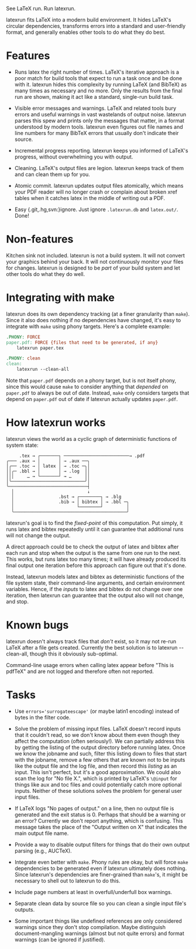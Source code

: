 See LaTeX run.  Run latexrun.

latexrun fits LaTeX into a modern build environment.  It hides LaTeX's
circular dependencies, transforms errors into a standard and
user-friendly format, and generally enables other tools to do what
they do best.


Features
========

* Runs latex the right number of times.  LaTeX's iterative approach is
  a poor match for build tools that expect to run a task once and be
  done with it.  latexrun hides this complexity by running LaTeX (and
  BibTeX) as many times as necessary and no more.  Only the results
  from the final run are shown, making it act like a standard,
  single-run build task.

* Visible error messages and warnings.  LaTeX and related tools bury
  errors and useful warnings in vast wastelands of output noise.
  latexrun parses this spew and prints only the messages that matter,
  in a format understood by modern tools.  latexrun even figures out
  file names and line numbers for many BibTeX errors that usually
  don't indicate their source.

* Incremental progress reporting.  latexrun keeps you informed of
  LaTeX's progress, without overwhelming you with output.

* Cleaning.  LaTeX's output files are legion.  latexrun keeps track of
  them and can clean them up for you.

* Atomic commit.  latexrun updates output files atomically, which
  means your PDF reader will no longer crash or complain about broken
  xref tables when it catches latex in the middle of writing out a
  PDF.

* Easy {.git,.hg,svn:}ignore.  Just ignore `.latexrun.db` and
  `latex.out/`.  Done!


Non-features
============

Kitchen sink not included.  latexrun is not a build system.  It will
not convert your graphics behind your back.  It will not continuously
monitor your files for changes.  latexrun is designed to be *part* of
your build system and let other tools do what they do well.


Integrating with make
=====================

latexrun does its own dependency tracking (at a finer granularity than
`make`).  Since it also does nothing if no dependencies have changed,
it's easy to integrate with `make` using phony targets.  Here's a
complete example:

```Makefile
.PHONY: FORCE
paper.pdf: FORCE {files that need to be generated, if any}
	latexrun paper.tex

.PHONY: clean
clean:
	latexrun --clean-all
```

Note that `paper.pdf` depends on a phony target, but is not itself
phony, since this would cause `make` to consider anything that
*depended* on `paper.pdf` to always be out of date.  Instead, `make`
only considers targets that depend on `paper.pdf` out of date if
latexrun actually updates `paper.pdf`.


How latexrun works
==================

latexrun views the world as a cyclic graph of deterministic functions
of system state:

         .tex → ┌───────┐ ─────────────────────────→ .pdf
    ╭─── .aux → │       │ → .aux ──╮
    │╭── .toc → │ latex │ → .toc ─╮│
    ││╭─ .bbl → │       │ → .log  ││
    │││     … → └───────┘ → …     ││
    │╰────────────────────────────╯│
    ╰──────────────────────────────┤
      │                            ↓
      │                 .bst → ┌────────┐ → .blg
      │                 .bib → │ bibtex │ → .bbl ─╮
      │                        └────────┘         │
      ╰───────────────────────────────────────────╯

latexrun's goal is to find the *fixed-point* of this computation.  Put
simply, it runs latex and bibtex repeatedly until it can guarantee
that additional runs will not change the output.

A direct approach could be to check the output of latex and bibtex
after each run and stop when the output is the same from one run to
the next.  This works, but runs latex too many times; it will have
already produced its final output one iteration before this approach
can figure out that it's done.

Instead, latexrun models latex and bibtex as deterministic functions
of the file system state, their command-line arguments, and certain
environment variables.  Hence, if the *inputs* to latex and bibtex do
not change over one iteration, then latexrun can guarantee that the
output also will not change, and stop.


Known bugs
==========

latexrun doesn't always track files that *don't* exist, so it may not
re-run LaTeX after a file gets created.  Currently the best solution
is to latexrun --clean-all, though this it obviously sub-optimal.

Command-line usage errors when calling latex appear before "This is
pdfTeX" and are not logged and therefore often not reported.


Tasks
=====

* Use `errors='surrogateescape'` (or maybe latin1 encoding) instead of
  bytes in the filter code.

* Solve the problem of missing input files.  LaTeX doesn't record
  inputs that it couldn't read, so we don't know about them even
  though they affect the computation (often seriously!).  We can
  partially address this by getting the listing of the output
  directory before running latex.  Once we know the jobname and such,
  filter this listing down to files that start with the jobname,
  remove a few others that are known not to be inputs like the output
  file and the log file, and then record this *listing* as an input.
  This isn't perfect, but it's a good approximation.  We could also
  scan the log for "No file X.", which is printed by LaTeX's `\@input`
  for things like aux and toc files and could potentially catch more
  optional inputs.  Neither of these solutions solves the problem for
  general user input files.

* If LaTeX logs "No pages of output." on a line, then no output file
  is generated and the exit status is 0.  Perhaps that should be a
  warning or an error?  Currently we don't report anything, which is
  confusing.  This message takes the place of the "Output written on
  X" that indicates the main output file name.

* Provide a way to disable output filters for things that do their own
  output parsing (e.g., AUCTeX).

* Integrate even better with `make`.  Phony rules are okay, but will
  force `make` dependencies to be generated even if latexrun
  ultimately does nothing.  Since latexrun's dependencies are
  finer-grained than `make`'s, it might be necessary to shell out to
  latexrun to do this.

* Include page numbers at least in overfull/underfull box warnings.

* Separate clean data by source file so you can clean a single input
  file's outputs.

* Some important things like undefined references are only considered
  warnings since they don't stop compilation.  Maybe distinguish
  document-mangling warnings (almost but not quite errors) and format
  warnings (can be ignored if justified).
